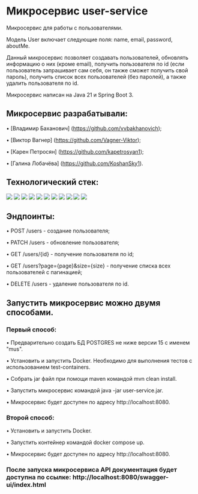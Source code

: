 # Микросервис user-service
Микросервис для работы с пользователями.

Модель User включает следующие поля: name, email, password, aboutMe.

Данный микросервис позволяет создавать пользователей, обновлять информацию о них (кроме email), получить пользователя по id (если пользователь запрашивает сам себя, он также сможет получить свой пароль), получить список всех пользователей (без паролей), а также удалить пользователя по id.

Микросервис написан на Java 21 и Spring Boot 3.

## Микросервис разрабатывали:
• [Владимир Баханович] (https://github.com/vvbakhanovich);

• [Виктор Вагнер] (https://github.com/Vagner-Viktor);

• [Карен Петросян] (https://github.com/kapetrosyan1);

• [Галина Лобачёва] (https://github.com/KoshanSky1).

## Технологический стек:
![](https://camo.githubusercontent.com/270dd3f671d1645fc7af25d667bb2edc3a56937650e211fd438d01d45a0c4ef4/68747470733a2f2f696d672e736869656c64732e696f2f62616467652f4a6176612d2532334646373830303f7374796c653d706c6173746963)
![](https://camo.githubusercontent.com/db3b2642cd8eb16b1ca5f24ee9b3a3749072a1315f8c0a5c32fbd18301825d1a/68747470733a2f2f696d672e736869656c64732e696f2f62616467652f537072696e67253230426f6f742d2532333644423333463f7374796c653d706c6173746963266c6f676f3d737072696e67626f6f74266c6f676f436f6c6f723d626c61636b)
![](https://camo.githubusercontent.com/7a983da2ce01a3efa8493a9212c5b2dcfe4f091bb83d527d76592225a3b8604e/68747470733a2f2f696d672e736869656c64732e696f2f62616467652f537072696e67253230446174612532304a50412d2532333644423333463f7374796c653d706c6173746963266c6f676f3d737072696e67266c6f676f436f6c6f723d626c61636b)
![](https://camo.githubusercontent.com/c03689c12a055b6b7d1e7b29e9455d4f7533b0050c53cb88a967b7ee5390fb63/68747470733a2f2f696d672e736869656c64732e696f2f62616467652f506f737467726553514c2d2532333431363945313f7374796c653d706c6173746963266c6f676f3d706f737467726573716c266c6f676f436f6c6f723d7768697465)
![](https://camo.githubusercontent.com/27176401988b92033156421dbc03988584a6910a755c314135228ec9dd484158/68747470733a2f2f696d672e736869656c64732e696f2f62616467652f4c69717569626173652d2532333239363246463f7374796c653d706c6173746963266c6f676f3d6c6971756962617365266c6f676f436f6c6f723d7768697465)
![](https://camo.githubusercontent.com/bdc010975aa753cd19c55c6b71afd77e53258c1616a204e8d58a4c13a2ee8e2e/68747470733a2f2f696d672e736869656c64732e696f2f62616467652f446f636b65722d2532333234393645443f7374796c653d706c6173746963266c6f676f3d646f636b6572266c6f676f436f6c6f723d7768697465)
![](https://camo.githubusercontent.com/5d5f74998aafb5e0e4366935c979556cac9096beb36a494524207e3155f6797f/68747470733a2f2f696d672e736869656c64732e696f2f62616467652f54657374253230436f6e7461696e6572732d2532333234393645443f7374796c653d706c6173746963266c6f676f3d646f636b6572266c6f676f436f6c6f723d7768697465)
![](https://camo.githubusercontent.com/255e8556350f0eb358f25432a5bac66d65a774d915c1d72df9ea2f96d408ede7/68747470733a2f2f696d672e736869656c64732e696f2f62616467652f4170616368652532304d6176656e2d2532334337314133363f7374796c653d706c6173746963266c6f676f3d6170616368656d6176656e)
![](https://camo.githubusercontent.com/e80cdb9c35506cae826136848fe6463807e0052cbfd07b00df3643c50f95b475/68747470733a2f2f696d672e736869656c64732e696f2f62616467652f4769742d2532334630353033323f7374796c653d706c6173746963266c6f676f3d676974266c6f676f436f6c6f723d7768697465)
![](https://camo.githubusercontent.com/31aea4798a4079be6bffe5ca9b264e2764adf3d992ff35f0240211c221cbbe8d/68747470733a2f2f696d672e736869656c64732e696f2f62616467652f537761676765722d2532333835454132443f7374796c653d706c6173746963266c6f676f3d73776167676572266c6f676f436f6c6f723d7768697465)
![](https://camo.githubusercontent.com/709af8eea5ce7135de90589399f9a208dd532c4858bf1cb2a2aefcec2e15c63e/68747470733a2f2f696d672e736869656c64732e696f2f62616467652f4a556e69742d2532333235413136323f7374796c653d706c6173746963266c6f676f3d6a756e697435266c6f676f436f6c6f723d7768697465)

## Эндпоинты:
• POST /users - создание пользователя;

• PATCH /users - обновление пользователя;

• GET /users/{id} - получение пользователя по id;

• GET /users?page={page}&size={size} - получение списка всех пользователей с пагинацией;

• DELETE /users - удаление пользователя по id.

## Запустить микросервис можно двумя способами.
### Первый способ:
•	Предварительно создать БД POSTGRES не ниже версии 15 с именем "mus".

•	Установить и запустить Docker. Необходимо для выполнения тестов с использованием test-containers.

•	Собрать jar файл при помощи maven командой mvn clean install.

•	Запустить микросервис командой java -jar user-service.jar.

•	Микросервис будет доступен по адресу http://localhost:8080.

### Второй способ:
•	Установить и запустить Docker.

•	Запустить контейнер командой docker compose up.

•	Микросервис будет доступен по адресу http://localhost:8080.

### После запуска микросервиса API документация будет доступна по ссылке: http://localhost:8080/swagger-ui/index.html
